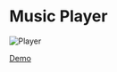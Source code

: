 # Music Player

![Player](https://cloud.githubusercontent.com/assets/1646072/17273862/8c4460b4-568b-11e6-982b-07d615f022be.png)

[Demo](https://goo.gl/9eKPmc)

